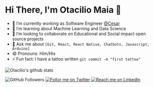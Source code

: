 # Hi There, I'm Otacilio Maia 👋

- 🔭 I’m currently working as Software Engineer [@Cesar](https://github.com/CESARBR)
- 🌱 I’m learning about Machine Learning and Data Science
- 👯 I’m looking to collaborate on Educational and Social impact open source projects
- 💬 Ask me about `[Git, React, React Native, Chatbots, Javascript, Arduino]` 
- 😄 Pronouns: Him/His
- ⚡ Fun fact: I have a tattoo written `git commit -m "first tattoo"`

![Otacilio's github stats](https://github-readme-stats.vercel.app/api?username=OtacilioN)

![GitHub Followers](https://img.shields.io/github/followers/OtacilioN?style=social) [![Follor me on Twitter](https://img.shields.io/twitter/follow/Otacilio_Maia?style=social)](https://twitter.com/Otacilio_Maia) [![Reach me on LinkedIn](https://img.shields.io/badge/LinkedIn--_.svg?style=social&logo=linkedin&link=http:///www.linkedin.com/in/otacilio/)](https://www.linkedin.com/in/otacilio/)



